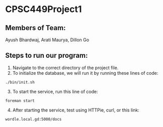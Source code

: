 # CPSC449Project1

## Members of Team: 
Ayush Bhardwaj, Arati Maurya, Dillon Go

## Steps to run our program:
1. Navigate to the correct directory of the project file. 
2. To initialize the database, we will run it by running these lines of code:
```
./bin/init.sh
```
3. To start the service, run this line of code:
```
foreman start
```
4. After starting the service, test using HTTPie, curl, or this link:
```
wordle.local.gd:5000/docs
```

